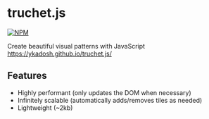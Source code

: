 # truchet.js
[![NPM](https://nodei.co/npm/truchet.png)](https://www.npmjs.com/package/truchet)

Create beautiful visual patterns with JavaScript https://ykadosh.github.io/truchet.js/

## Features
* Highly performant (only updates the DOM when necessary)
* Infinitely scalable (automatically adds/removes tiles as needed)
* Lightweight (~2kb)